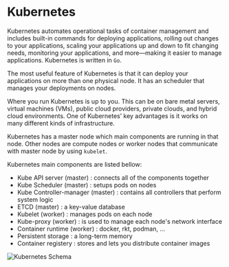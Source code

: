 # Kubernetes

Kubernetes automates operational tasks of container management and includes built-in commands for deploying applications,
rolling out changes to your applications, scaling your applications up and down to fit changing needs,
monitoring your applications, and more—making it easier to manage applications. Kubernetes is written in ```Go```.

The most useful feature of Kubernetes is that it can deploy your applications on more than one physical node.
It has an scheduler that manages your deployments on nodes.

Where you run Kubernetes is up to you. This can be on bare metal servers, virtual machines (VMs),
public cloud providers, private clouds, and hybrid cloud environments.
One of Kubernetes’ key advantages is it works on many different kinds of infrastructure.

Kubernetes has a master node which main components are running in that node. Other nodes
are compute nodes or worker nodes that communicate with master node by using ```kubelet```.

Kubernetes main components are listed bellow:

- Kube API server (master) : connects all of the components together
- Kube Scheduler (master) : setups pods on nodes
- Kube Controller-manager (master) : contains all controllers that perform system logic
- ETCD (master) : a key-value database
- Kubelet (worker) : manages pods on each node
- Kube-proxy (worker) : is used to manage each node's network interface
- Container runtime (worker) : docker, rkt, podman, ...
- Persistent storage : a long-term memory
- Container registery : stores and lets you distribute container images

![Kubernetes Schema](https://www.redhat.com/rhdc/managed-files/kubernetes_diagram-v3-770x717_0_0_v2_0.svg)
